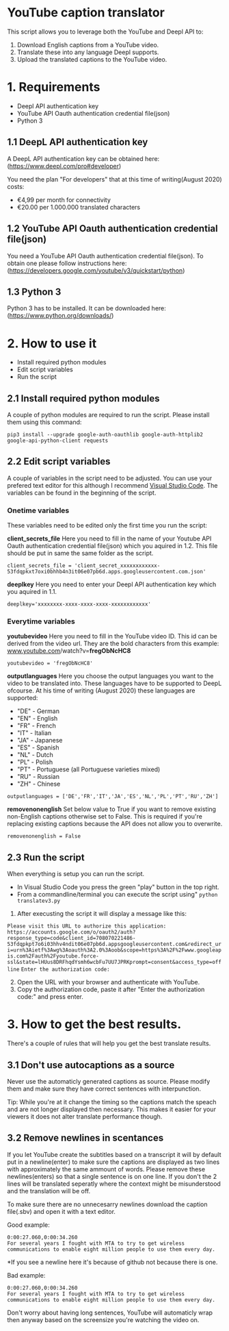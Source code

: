 # YouTube caption translator

This script allows you to leverage both the YouTube and Deepl API to:
1.  Download English captions from a YouTube video.
2.  Translate these into any language Deepl supports.
3.  Upload the translated captions to the YouTube video.

# 1.   Requirements

- Deepl API authentication key
- YouTube API Oauth authentication credential file(json)
- Python 3

## 1.1 DeepL API authentication key

A DeepL API authentication key can be obtained here: (https://www.deepl.com/pro#developer)

You need the plan "For developers" that at this time of writing\(August 2020) costs:

- €4,99 per month for connectivity
- €20.00 per 1.000.000 translated characters

## 1.2 YouTube API Oauth authentication credential file(json)

You need a YouTube API Oauth authentication credential file(json). To obtain one please follow instructions here: (https://developers.google.com/youtube/v3/quickstart/python)

## 1.3 Python 3

Python 3 has to be installed. It can be downloaded here: (https://www.python.org/downloads/)

# 2.   How to use it

- Install required python modules
- Edit script variables
- Run the script

## 2.1 Install required python modules

A couple of python modules are required to run the script. Please install them using this command:

`pip3 install --upgrade google-auth-oauthlib google-auth-httplib2 google-api-python-client requests`

## 2.2 Edit script variables

A couple of variables in the script need to be adjusted. You can use your prefered text editor for this although I recommend [Visual Studio Code](https://code.visualstudio.com/download). The variables can be found in the beginning of the script.

### Onetime variables

These variables need to be edited only the first time you run the script:

**client_secrets_file**
Here you need to fill in the name of your Youtube API Oauth authentication credential file(json) which you aquired in 1.2. This file should be put in same the same folder as the script.

`client_secrets_file = 'client_secret_xxxxxxxxxxxx-53fdqpkxt7oxi0bhhb4n3it06e07pb6d.apps.googleusercontent.com.json'`

**deeplkey**
Here you need to enter your Deepl API authentication key which you aquired in 1.1.

`deeplkey='xxxxxxxx-xxxx-xxxx-xxxx-xxxxxxxxxxxx'`

### Everytime variables

**youtubevideo**
Here you need to fill in the YouTube video ID. This id can be derived from the video url. They are the bold characters from this example: www.youtube.com<n/>/watch?v=**fregObNcHC8**

`youtubevideo = 'fregObNcHC8'`

**outputlanguages**
Here you choose the output languages you want to the video to be translated into. These languages have to be supported to DeepL ofcourse. At his time of writing (August 2020) these languages are supported:
- "DE" - German
- "EN" - English
- "FR" - French
- "IT" - Italian
- "JA" - Japanese
- "ES" - Spanish
- "NL" - Dutch
- "PL" - Polish
- "PT" - Portuguese (all Portuguese varieties mixed)
- "RU" - Russian
- "ZH" - Chinese

`outputlanguages = ['DE','FR','IT','JA','ES','NL','PL','PT','RU','ZH']`

**removenonenglish**
Set below value to True if you want to remove existing non-English captions otherwise set to False. This is required if you're replacing existing captions because the API does not allow you to overwrite.

`removenonenglish = False`

## 2.3 Run the script

When everything is setup you can run the script.
- In Visual Studio Code you press the green "play" button in the top right.
- From a commandline/terminal you can execute the script using" `python translatev3.py`

1.  After execusting the script it will display a message like this:

`Please visit this URL to authorize this application:` `https://accounts.google.com/o/oauth2/auth?response_type=code&client_id=708070221486-53fdqpkpt7o6i03hhv4ndit06e07pb6d.appsgoogleusercontent.com&redirect_uri=urn%3Aietf%3Awg%3Aoauth%3A2.0%3Aoob&scope=https%3A%2F%2Fwww.googleapis.com%2Fauth%2Fyoutube.force-ssl&state=lHUus8DRFhqdYsmh6wcbFu7UU7JPRKprompt=consent&access_type=offline`
`Enter the authorization code:`

2.  Open the URL with your browser and authenticate with YouTube. 
3.  Copy the authorization code, paste it after "Enter the authorization code:" and press enter.

# 3. How to get the best results.

There's a couple of rules that will help you get the best translate results.

## 3.1 Don't use autocaptions as a source
Never use the automaticly generated captions as source. Please modify them and make sure they have correct sentences with interpunction.

Tip: While you're at it change the timing so the captions match the speach and are not longer displayed then necessary. This makes it easier for your viewers it does not alter translate performance though.

## 3.2 Remove newlines in scentances
If you let YouTube create the subtitles based on a transcript it will by default put in a newline(enter) to make sure the captions are displayed as two lines with approximately the same ammount of words. Please remove these newlines(enters) so that a single sentence is on one line. If you don't the 2 lines will be translated seperatly where the context might be misunderstood and the translation will be off.

To make sure there are no unnecesarry newlines download the caption file(.sbv) and open it with a text editor.

Good example:

`0:00:27.060,0:00:34.260`\
`For several years I fought with MTA to try to get wireless communications to enable eight million people to use them every day.`

*If you see a newline here it's because of github not because there is one.

Bad example:

`0:00:27.060,0:00:34.260`\
`For several years I fought with MTA to try to get wireless`\
`communications to enable eight million people to use them every day.`

Don't worry about having long sentences, YouTube will automaticly wrap then anyway based on the screensize you're watching the video on.